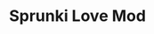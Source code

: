 ---
slug: sprunki-love-mod-2118
title: Sprunki Love Mod
description: "Sprunki Love Mod is an exciting online game. Play for free directly in your browser!"
icon: /images/popular_mods/Sprunki Love Mod.png
url: https://wowtbc.net/sprunkin/sprunki-love/index.html
previewImage: /images/popular_mods/Sprunki Love Mod.png
type: popular mods

# SEO配置
seo:
  title: "Sprunki Love Mod - Play Free Online Game | Fun Browser Games"
  description: "Sprunki Love Mod - Play this fun online game for free in your browser. No download required!"
  ogImage: "/images/popular_mods/Sprunki Love Mod.png"
  keywords: "sprunki-love-mod-2118, online game, browser game, free game, popular mods game, play online"

videoUrls:
  - https://www.youtube.com/embed/example1
  - https://www.youtube.com/embed/example2

whyPlay:
  title: "Why Play Sprunki Love Mod?"
  items:
    - "Immersive Gameplay: Sprunki Love Mod offers an engaging and immersive gaming experience that will keep you entertained for hours"
    - "Challenging Levels: Test your skills with increasingly difficult challenges and obstacles"
    - "Beautiful Graphics: Enjoy stunning visuals and smooth animations that bring the game world to life"
    - "Regular Updates: New content and features are added regularly to keep the game fresh and exciting"
    - "Free to Play: Experience all the fun without spending a penny"
    - "Community Features: Connect with other players, share strategies, and compete for high scores"
    - "Cross-Platform: Play on any device with a web browser, no downloads required"

features:
  title: "Key Features of Sprunki Love Mod"
  image: "/images/popular_mods/Sprunki Love Mod.png"
  items:
    - "Intuitive Controls: Easy to learn controls make Sprunki Love Mod accessible for players of all skill levels"
    - "Multiple Game Modes: Enjoy various gameplay options that provide different challenges and experiences"
    - "Character Customization: Personalize your gaming experience with unique characters and items"
    - "Achievement System: Complete special tasks to earn rewards and recognition"
    - "Leaderboards: Compete with players worldwide and see who can achieve the highest scores"

characteristics:
  title: "Game Characteristics"
  image: "/images/popular_mods/Sprunki Love Mod.png"
  items:
    - "Genre: Popular mods game with elements of strategy and skill"
    - "Difficulty: Suitable for both casual gamers and those seeking a challenge"
    - "Play Time: Quick sessions or extended gameplay, depending on your preference"
    - "Art Style: Vibrant and engaging visuals that enhance the gaming experience"
    - "Sound Design: Immersive audio that complements the gameplay perfectly"

info: "Sprunki Love Mod is an exciting online game that offers players a unique and engaging gaming experience. With its intuitive controls, stunning visuals, and challenging gameplay, Sprunki Love Mod provides hours of entertainment for players of all ages and skill levels. Whether you're looking for a quick gaming session during a break or an extended play session, Sprunki Love Mod delivers an immersive experience that will keep you coming back for more. The game features multiple levels of increasing difficulty, ensuring that players are constantly challenged as they progress. With regular updates adding new content and features, Sprunki Love Mod remains fresh and exciting, providing endless entertainment options for its growing community of players."

howToPlayIntro: "Welcome to Sprunki Love Mod! This guide will walk you through the basics and help you master the game. Whether you're a beginner or looking to improve your skills, these tips and instructions will enhance your gaming experience."

howToPlaySteps:
  - title: "Getting Started"
    description: "Begin your Sprunki Love Mod adventure by familiarizing yourself with the controls. Use your keyboard or mouse to navigate through the game interface. The tutorial will guide you through the basic mechanics and help you understand the objectives."
  - title: "Understanding the Objectives"
    description: "In Sprunki Love Mod, your main goal is to progress through levels by completing specific objectives. Each level presents unique challenges that require different strategies and approaches."
  - title: "Mastering the Controls"
    description: "Practice using the controls to improve your precision and reaction time. Sprunki Love Mod requires quick reflexes and strategic thinking to overcome obstacles and defeat opponents."
  - title: "Utilizing Power-ups"
    description: "Collect power-ups throughout the game to enhance your abilities and overcome difficult challenges. Each power-up offers unique advantages that can be crucial for success."
  - title: "Developing Strategies"
    description: "As you progress in Sprunki Love Mod, develop effective strategies for different scenarios. Analyze patterns, anticipate challenges, and adapt your approach to maximize your performance."

faq:
  title: "Frequently Asked Questions about Sprunki Love Mod"
  items:
    - question: "Is Sprunki Love Mod free to play?"
      answer: "Yes, Sprunki Love Mod is completely free to play directly in your web browser. No downloads or purchases are required to enjoy the full game experience."
    - question: "Can I play Sprunki Love Mod on mobile devices?"
      answer: "Yes, Sprunki Love Mod is optimized for both desktop and mobile play. You can enjoy the game on any device with a web browser and internet connection."
    - question: "Are there any in-game purchases?"
      answer: "While Sprunki Love Mod is free to play, there may be optional in-game purchases available for cosmetic items or additional features that don't affect core gameplay."
    - question: "How often is Sprunki Love Mod updated?"
      answer: "The developers regularly update Sprunki Love Mod with new content, features, and improvements based on player feedback and game performance."
    - question: "Can I play Sprunki Love Mod offline?"
      answer: "Currently, Sprunki Love Mod requires an internet connection to play as it's a browser-based online game."
    - question: "Is Sprunki Love Mod suitable for children?"
      answer: "Yes, Sprunki Love Mod is designed to be family-friendly and suitable for players of all ages."
    - question: "How do I report bugs or issues?"
      answer: "If you encounter any problems while playing Sprunki Love Mod, you can report them through the game's support page or contact the developers directly through their website."
    - question: "Still Have Questions?"
      answer: "If you have additional questions about Sprunki Love Mod that aren't covered in this FAQ, please visit our support center or contact our customer service team for assistance."
---